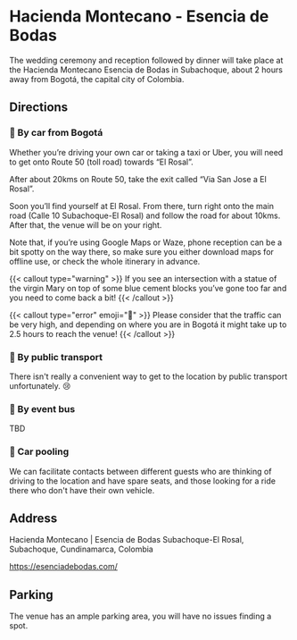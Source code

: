 ---
---

# Hacienda Montecano - Esencia de Bodas

The wedding ceremony and reception followed by dinner will take place at the Hacienda Montecano Esencia de Bodas in Subachoque, about 2 hours away from Bogotá, the capital city of Colombia.

## Directions

### 🚗 By car from Bogotá

Whether you’re driving your own car or taking a taxi or Uber, you will need to get onto Route 50 (toll road) towards “El Rosal”.

After about 20kms on Route 50, take the exit called “Via San Jose a El Rosal”.

Soon you’ll find yourself at El Rosal. From there, turn right onto the main road (Calle 10 Subachoque-El Rosal) and follow the road for about 10kms. After that, the venue will be on your right.

Note that, if you’re using Google Maps or Waze, phone reception can be a bit spotty on the way there, so make sure you either download maps for offline use, or check the whole itinerary in advance.

{{< callout type="warning" >}}
If you see an intersection with a statue of the virgin Mary on top of some blue cement blocks you’ve gone too far and you need to come back a bit!
{{< /callout >}}

{{< callout type="error" emoji="🚨" >}}
Please consider that the traffic can be very high, and depending on where you are in Bogotá it might take up to 2.5 hours to reach the venue!
{{< /callout >}}

### 🚌 By public transport

There isn't really a convenient way to get to the location by public transport unfortunately. 😢

### 🥳 By event bus

TBD

### 🚙 Car pooling

We can facilitate contacts between different guests who are thinking of driving to the location and have spare seats, and those looking for a ride there who don't have their own vehicle.

## Address

Hacienda Montecano | Esencia de Bodas
Subachoque-El Rosal, Subachoque, Cundinamarca, Colombia

https://esenciadebodas.com/

## Parking

The venue has an ample parking area, you will have no issues finding a spot.
